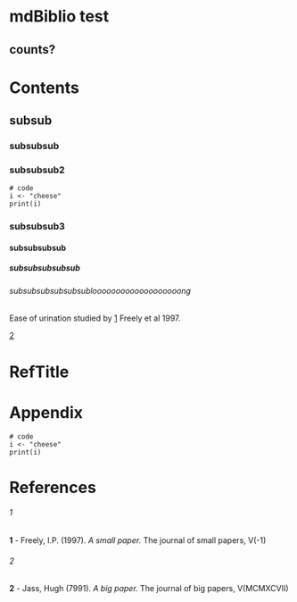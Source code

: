 # mdBiblio test

## counts?

# Contents

## subsub

### subsubsub

### subsubsub2

```{r}
# code
i <- "cheese"
print(i)
```

### subsubsub3

#### subsubsubsub

##### subsubsubsubsub

###### subsubsubsubsubsublooooooooooooooooooong

Ease of urination studied by [1][small] Freely et al 1997.

[2][big]

# RefTitle

# Appendix

```{r}
# code
i <- "cheese"
print(i)
```

# References
###### 1
 [small]: #1
 __1__ - Freely, I.P. (1997). *A small paper.* The journal of small papers, V(-1)

###### 2
 [big]: #2
 __2__ - Jass, Hugh (7991). *A big paper.* The journal of big papers, V(MCMXCVII)


